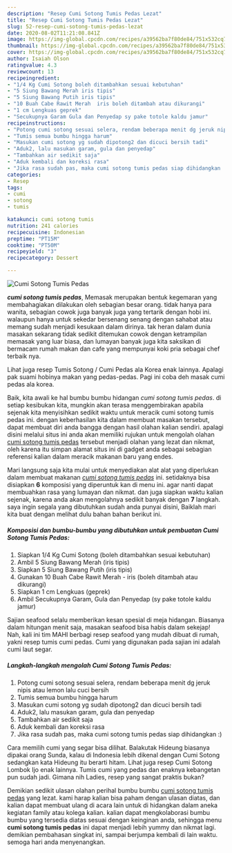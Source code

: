 ```yaml
---
description: "Resep Cumi Sotong Tumis Pedas Lezat"
title: "Resep Cumi Sotong Tumis Pedas Lezat"
slug: 52-resep-cumi-sotong-tumis-pedas-lezat
date: 2020-08-02T11:21:08.841Z
image: https://img-global.cpcdn.com/recipes/a39562ba7f80de84/751x532cq70/cumi-sotong-tumis-pedas-foto-resep-utama.jpg
thumbnail: https://img-global.cpcdn.com/recipes/a39562ba7f80de84/751x532cq70/cumi-sotong-tumis-pedas-foto-resep-utama.jpg
cover: https://img-global.cpcdn.com/recipes/a39562ba7f80de84/751x532cq70/cumi-sotong-tumis-pedas-foto-resep-utama.jpg
author: Isaiah Olson
ratingvalue: 4.3
reviewcount: 13
recipeingredient:
- "1/4 Kg Cumi Sotong boleh ditambahkan sesuai kebutuhan"
- "5 Siung Bawang Merah iris tipis"
- "5 Siung Bawang Putih iris tipis"
- "10 Buah Cabe Rawit Merah  iris boleh ditambah atau dikurangi"
- "1 cm Lengkuas geprek"
- "Secukupnya Garam Gula dan Penyedap sy pake totole kaldu jamur"
recipeinstructions:
- "Potong cumi sotong sesuai selera, rendam beberapa menit dg jeruk nipis atau lemon lalu cuci bersih"
- "Tumis semua bumbu hingga harum"
- "Masukan cumi sotong yg sudah dipotong2 dan dicuci bersih tadi"
- "Aduk2, lalu masukan garam, gula dan penyedap"
- "Tambahkan air sedikit saja"
- "Aduk kembali dan koreksi rasa"
- "Jika rasa sudah pas, maka cumi sotong tumis pedas siap dihidangkan :)"
categories:
- Resep
tags:
- cumi
- sotong
- tumis

katakunci: cumi sotong tumis 
nutrition: 241 calories
recipecuisine: Indonesian
preptime: "PT15M"
cooktime: "PT50M"
recipeyield: "3"
recipecategory: Dessert

---
```



![Cumi Sotong Tumis Pedas](https://img-global.cpcdn.com/recipes/a39562ba7f80de84/751x532cq70/cumi-sotong-tumis-pedas-foto-resep-utama.jpg)

<b><i>cumi sotong tumis pedas</i></b>, Memasak merupakan bentuk kegemaran yang membahagiakan dilakukan oleh sebagian besar orang. tidak hanya para wanita, sebagian cowok juga banyak juga yang tertarik dengan hobi ini. walaupun hanya untuk sekedar bersenang senang dengan sahabat atau memang sudah menjadi kesukaan dalam dirinya. tak heran dalam dunia masakan sekarang tidak sedikit ditemukan cowok dengan ketrampilan memasak yang luar biasa, dan lumayan banyak juga kita saksikan di bermacam rumah makan dan cafe yang mempunyai koki pria sebagai chef terbaik nya.

Lihat juga resep Tumis Sotong / Cumi Pedas ala Korea enak lainnya. Apalagi pak suami hobinya makan yang pedas-pedas. Pagi ini coba deh masak cumi pedas ala korea.

Baik, kita awali ke hal bumbu bumbu hidangan <i>cumi sotong tumis pedas</i>. di setiap kesibukan kita, mungkin akan terasa menggembirakan apabila sejenak kita menyisihkan sedikit waktu untuk meracik cumi sotong tumis pedas ini. dengan keberhasilan kita dalam membuat masakan tersebut, dapat membuat diri anda bangga dengan hasil olahan kalian sendiri. apalagi disini melalui situs ini anda akan memiliki rujukan untuk mengolah olahan <u>cumi sotong tumis pedas</u> tersebut menjadi olahan yang lezat dan nikmat, oleh karena itu simpan alamat situs ini di gadget anda sebagai sebagian referensi kalian dalam meracik makanan baru yang endes.


Mari langsung saja kita mulai untuk menyediakan alat alat yang diperlukan dalam membuat makanan <u><i>cumi sotong tumis pedas</i></u> ini. setidaknya bisa disiapkan <b>6</b> komposisi yang diperuntuk kan di menu ini. agar nanti dapat membuahkan rasa yang lumayan dan nikmat. dan juga siapkan waktu kalian sejenak, karena anda akan mengolahnya sedikit banyak dengan <b>7</b> langkah. saya ingin segala yang dibutuhkan sudah anda punyai disini, Baiklah mari kita buat dengan melihat dulu bahan bahan berikut ini.

<!--inarticleads1-->

##### Komposisi dan bumbu-bumbu yang dibutuhkan untuk pembuatan Cumi Sotong Tumis Pedas:

1. Siapkan 1/4 Kg Cumi Sotong (boleh ditambahkan sesuai kebutuhan)
1. Ambil 5 Siung Bawang Merah (iris tipis)
1. Siapkan 5 Siung Bawang Putih (iris tipis)
1. Gunakan 10 Buah Cabe Rawit Merah - iris (boleh ditambah atau dikurangi)
1. Siapkan 1 cm Lengkuas (geprek)
1. Ambil Secukupnya Garam, Gula dan Penyedap (sy pake totole kaldu jamur)


Sajian seafood selalu memberikan kesan spesial di meja hidangan. Biasanya dalam hitungan menit saja, masakan seafood bisa habis dalam sekejap! Nah, kali ini tim MAHI berbagi resep seafood yang mudah dibuat di rumah, yakni resep tumis cumi pedas. Cumi yang digunakan pada sajian ini adalah cumi laut segar. 

<!--inarticleads2-->

##### Langkah-langkah mengolah Cumi Sotong Tumis Pedas:

1. Potong cumi sotong sesuai selera, rendam beberapa menit dg jeruk nipis atau lemon lalu cuci bersih
1. Tumis semua bumbu hingga harum
1. Masukan cumi sotong yg sudah dipotong2 dan dicuci bersih tadi
1. Aduk2, lalu masukan garam, gula dan penyedap
1. Tambahkan air sedikit saja
1. Aduk kembali dan koreksi rasa
1. Jika rasa sudah pas, maka cumi sotong tumis pedas siap dihidangkan :)


Cara memilih cumi yang segar bisa dilihat. Balakutak Hideung biasanya dipakai orang Sunda, kalau di Indonesia lebih dikenal dengan Cumi Sotong sedangkan kata Hideung itu berarti hitam. Lihat juga resep Cumi Sotong Lombok Ijo enak lainnya. Tumis cumi yang pedas dan enaknya kebangetan pun sudah jadi. Gimana nih Ladies, resep yang sangat praktis bukan? 

Demikian sedikit ulasan olahan perihal bumbu bumbu <u>cumi sotong tumis pedas</u> yang lezat. kami harap kalian bisa paham dengan ulasan diatas, dan kalian dapat membuat ulang di acara lain untuk di hidangkan dalam aneka kegiatan family atau kolega kalian. kalian dapat mengkolaborasi bumbu bumbu yang tersedia diatas sesuai dengan keinginan anda, sehingga menu <b>cumi sotong tumis pedas</b> ini dapat menjadi lebih yummy dan nikmat lagi. demikian pembahasan singkat ini, sampai berjumpa kembali di lain waktu. semoga hari anda menyenangkan.
